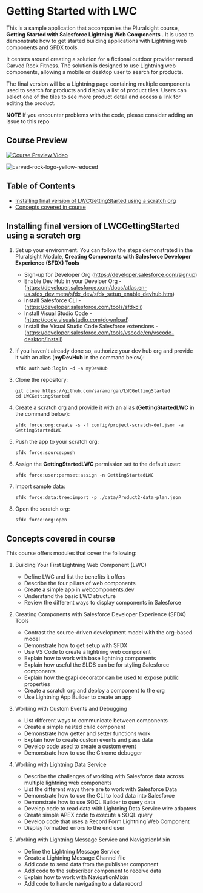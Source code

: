 # Getting Started with LWC

This is a sample application that accompanies the Pluralsight course, **Getting Started with Salesforce Lightning Web Components** . It is used to demonstrate how to get started building applications with Lightning web components and SFDX tools. 

It centers around creating a solution for a fictional outdoor provider named Carved Rock Fitness. The solution is designed to use Lightning web components, allowing a mobile or desktop user to search for products. 

The final version will be a Lightning page containing multiple components used to search for products and display a list of product tiles. Users can select one of the tiles to see more product detail and access a link for editing the product.

**NOTE**
If you encounter problems with the code, please consider adding an issue to this repo

## Course Preview
[![Course Preview Video](https://user-images.githubusercontent.com/1944098/201396808-6e8a025e-cdf8-4cad-a5c6-aaf1bf4a8f7a.png)](https://saramorgandotnet.files.wordpress.com/2022/11/preview-1.mp4)

![carved-rock-logo-yellow-reduced](https://user-images.githubusercontent.com/1944098/199588374-9f24407b-9acd-42a7-8dec-2f4b494ada59.png)

## Table of Contents

-   [Installing final version of LWCGettingStarted using a scratch org](#installing-final-version-of-lwcgettingstarted-using-a-scratch-org)
-   [Concepts covered in course](#concepts-covered-in-course)

## Installing final version of LWCGettingStarted using a scratch org

1. Set up your environment. You can follow the steps demonstrated in the Pluralsight Module, **Creating Components with Salesforce Developer Experience (SFDX) Tools**  
   
    - Sign-up for Developer Org (https://developer.salesforce.com/signup)
    - Enable Dev Hub in your Develper Org - (https://developer.salesforce.com/docs/atlas.en-us.sfdx_dev.meta/sfdx_dev/sfdx_setup_enable_devhub.htm)
    - Install Salesforce CLI - (https://developer.salesforce.com/tools/sfdxcli)
    - Install Visual Studio Code - (https://code.visualstudio.com/download)
    - Install the Visual Studio Code Salesforce extensions - (https://developer.salesforce.com/tools/vscode/en/vscode-desktop/install)
    
2. If you haven't already done so, authorize your dev hub org and provide it with an alias (**myDevHub** in the command below):

    ```
    sfdx auth:web:login -d -a myDevHub
    ```
    
3. Clone the repository:

    ```
    git clone https://github.com/saramorgan/LWCGettingStarted
    cd LWCGettingStarted
    ```
4. Create a scratch org and provide it with an alias (**GettingStartedLWC** in the command below):

    ```
    sfdx force:org:create -s -f config/project-scratch-def.json -a GettingStartedLWC
    ```

5. Push the app to your scratch org:

    ```
    sfdx force:source:push
    ```
    
6. Assign the **GettingStartedLWC** permission set to the default user:

    ```
    sfdx force:user:permset:assign -n GettingStartedLWC
    ``` 
    
7. Import sample data:

    ```
    sfdx force:data:tree:import -p ./data/Product2-data-plan.json
    ```
    
8. Open the scratch org:

    ```
    sfdx force:org:open
    ```

## Concepts covered in course

This course offers modules that cover the following:

1. Building Your First Lightning Web Component (LWC)
   - Define LWC and list the benefits it offers
   - Describe the four pillars of web components
   - Create a simple app in webcomponents.dev
   - Understand the basic LWC structure
   - Review the different ways to display components in Salesforce
   
2. Creating Components with Salesforce Developer Experience (SFDX) Tools
   - Contrast the source-driven development model with the org–based model
   - Demonstrate how to get setup with SFDX
   - Use VS Code to create a lightning web component
   - Explain how to work with base lightning components 
   - Explain how useful the SLDS can be for styling Salesforce components
   - Explain how the @api decorator can be used to expose public properties
   - Create a scratch org and deploy a component to the org
   - Use Lightning App Builder to create an app
   
3. Working with Custom Events and Debugging
   - List different ways to communicate between components
   - Create a simple nested child component
   - Demonstrate how getter and setter functions work
   - Explain how to create custom events and pass data
   - Develop code used to create a custom event
   - Demonstrate how to use the Chrome debugger
   
4. Working with Lightning Data Service 
   - Describe the challenges of working with Salesforce data across multiple lightning web components
   - List the different ways there are to work with Salesforce Data
   - Demonstrate how to use the CLI to load data into Salesforce 
   - Demonstrate how to use SOQL Builder to query data
   - Develop code to read data with Lightning Data Service wire adapters
   - Create simple APEX code to execute a SOQL query
   - Develop code that uses a Record Form Lightning Web Component 
   - Display formatted errors to the end user
   
5. Working with Lightning Message Service and NavigationMixin
   - Define the Lightning Message Service 
   - Create a Lightning Message Channel file
   - Add code to send data from the publisher component
   - Add code to the subscriber component to receive data
   - Explain how to work with NavigationMixin
   - Add code to handle navigating to a data record

